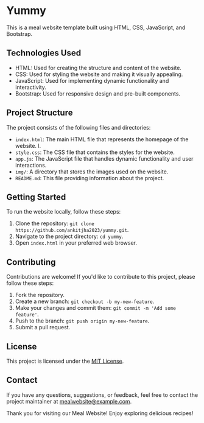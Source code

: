 # Yummy

This is a meal website template built using HTML, CSS, JavaScript, and Bootstrap. 

## Technologies Used

- HTML: Used for creating the structure and content of the website.
- CSS: Used for styling the website and making it visually appealing.
- JavaScript: Used for implementing dynamic functionality and interactivity.
- Bootstrap: Used for responsive design and pre-built components.

## Project Structure

The project consists of the following files and directories:

- `index.html`: The main HTML file that represents the homepage of the website.
l.
- `style.css`: The CSS file that contains the styles for the website.
- `app.js`: The JavaScript file that handles dynamic functionality and user interactions.
- `img/`: A directory that stores the images used on the website.
- `README.md`: This file providing information about the project.

## Getting Started

To run the website locally, follow these steps:

1. Clone the repository: `git clone https://github.com/ankitjha2023/yummy.git`.
2. Navigate to the project directory: `cd yummy`.
3. Open `index.html` in your preferred web browser.

## Contributing

Contributions are welcome! If you'd like to contribute to this project, please follow these steps:

1. Fork the repository.
2. Create a new branch: `git checkout -b my-new-feature`.
3. Make your changes and commit them: `git commit -m 'Add some feature'`.
4. Push to the branch: `git push origin my-new-feature`.
5. Submit a pull request.

## License

This project is licensed under the [MIT License](LICENSE).

## Contact

If you have any questions, suggestions, or feedback, feel free to contact the project maintainer at mealwebsite@example.com.

Thank you for visiting our Meal Website! Enjoy exploring delicious recipes!